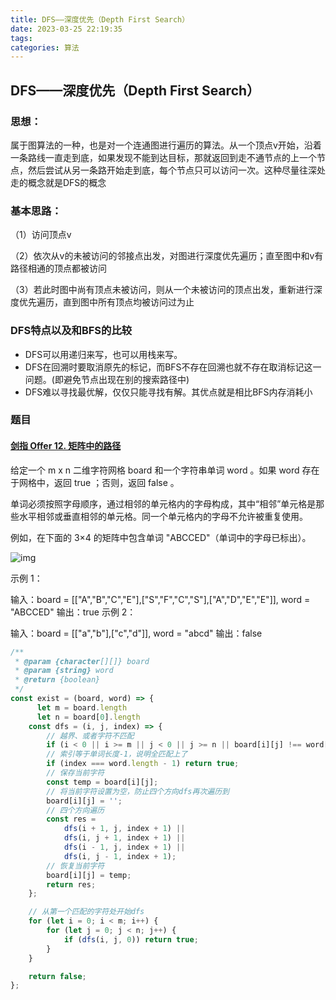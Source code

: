 ```yaml
---
title: DFS——深度优先（Depth First Search）
date: 2023-03-25 22:19:35
tags:
categories: 算法
---
```


## DFS——深度优先（Depth First Search）

### 思想：

属于图算法的一种，也是对一个连通图进行遍历的算法。从一个顶点v开始，沿着一条路线一直走到底，如果发现不能到达目标，那就返回到走不通节点的上一个节点，然后尝试从另一条路开始走到底，每个节点只可以访问一次。这种尽量往深处走的概念就是DFS的概念

### 基本思路：

（1）访问顶点v

（2）依次从v的未被访问的邻接点出发，对图进行深度优先遍历；直至图中和v有路径相通的顶点都被访问

（3）若此时图中尚有顶点未被访问，则从一个未被访问的顶点出发，重新进行深度优先遍历，直到图中所有顶点均被访问过为止

### DFS特点以及和BFS的比较

- DFS可以用递归来写，也可以用栈来写。
- DFS在回溯时要取消原先的标记，而BFS不存在回溯也就不存在取消标记这一问题。(即避免节点出现在别的搜索路径中)
- DFS难以寻找最优解，仅仅只能寻找有解。其优点就是相比BFS内存消耗小



### 题目

#### [剑指 Offer 12. 矩阵中的路径](https://leetcode.cn/problems/ju-zhen-zhong-de-lu-jing-lcof/)

给定一个 m x n 二维字符网格 board 和一个字符串单词 word 。如果 word 存在于网格中，返回 true ；否则，返回 false 。

单词必须按照字母顺序，通过相邻的单元格内的字母构成，其中“相邻”单元格是那些水平相邻或垂直相邻的单元格。同一个单元格内的字母不允许被重复使用。

 

例如，在下面的 3×4 的矩阵中包含单词 "ABCCED"（单词中的字母已标出）。

![img](https://assets.leetcode.com/uploads/2020/11/04/word2.jpg)

示例 1：

输入：board = [["A","B","C","E"],["S","F","C","S"],["A","D","E","E"]], word = "ABCCED"
输出：true
示例 2：

输入：board = [["a","b"],["c","d"]], word = "abcd"
输出：false

```js
/**
 * @param {character[][]} board
 * @param {string} word
 * @return {boolean}
 */
const exist = (board, word) => {
      let m = board.length
      let n = board[0].length
    const dfs = (i, j, index) => {
        // 越界、或者字符不匹配
        if (i < 0 || i >= m || j < 0 || j >= n || board[i][j] !== word[index]) return false;
        // 索引等于单词长度-1，说明全匹配上了
        if (index === word.length - 1) return true;
        // 保存当前字符
        const temp = board[i][j];
        // 将当前字符设置为空，防止四个方向dfs再次遍历到
        board[i][j] = '';
        // 四个方向遍历
        const res =
            dfs(i + 1, j, index + 1) ||
            dfs(i, j + 1, index + 1) ||
            dfs(i - 1, j, index + 1) ||
            dfs(i, j - 1, index + 1);
        // 恢复当前字符
        board[i][j] = temp;
        return res;
    };

    // 从第一个匹配的字符处开始dfs
    for (let i = 0; i < m; i++) {
        for (let j = 0; j < n; j++) {
            if (dfs(i, j, 0)) return true;
        }
    }

    return false;
};

```

